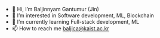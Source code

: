 - 👋 Hi, I’m Baljinnyam Gantumur (Jin)
- 👀 I’m interested in Software development, ML, Blockchain
- 🌱 I’m currently learning Full-stack development, ML
- 📫 How to reach me baljica@kaist.ac.kr

<!---
Jin00x/Jin00x is a ✨ special ✨ repository because its `README.md` (this file) appears on your GitHub profile.
You can click the Preview link to take a look at your changes.
--->
